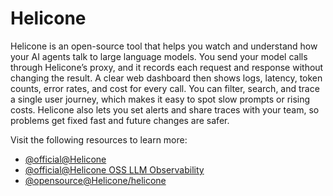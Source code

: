 # Helicone

Helicone is an open-source tool that helps you watch and understand how your AI agents talk to large language models. You send your model calls through Helicone’s proxy, and it records each request and response without changing the result. A clear web dashboard then shows logs, latency, token counts, error rates, and cost for every call. You can filter, search, and trace a single user journey, which makes it easy to spot slow prompts or rising costs. Helicone also lets you set alerts and share traces with your team, so problems get fixed fast and future changes are safer.

Visit the following resources to learn more:

- [@official@Helicone](https://www.helicone.ai/)
- [@official@Helicone OSS LLM Observability](https://docs.helicone.ai/getting-started/quick-start)
- [@opensource@Helicone/helicone](https://github.com/Helicone/helicone)
